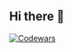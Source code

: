 ## Hi there 👋

[![Codewars](https://www.codewars.com/users/ruslantajimetow/badges/large)](https://www.codewars.com/users/ruslantajimetow)


<!--
**ruslantajimetow/ruslantajimetow** is a ✨ _special_ ✨ repository because its `README.md` (this file) appears on your GitHub profile.

Here are some ideas to get you started:

- 🔭 I’m currently working on ...
- 🌱 I’m currently learning ...
- 👯 I’m looking to collaborate on ...
- 🤔 I’m looking for help with ...
- 💬 Ask me about ...
- 📫 How to reach me: ...
- 😄 Pronouns: ...
- ⚡ Fun fact: ...
-->
